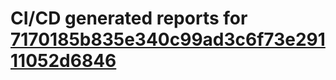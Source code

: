 # CI/CD generated reports for [7170185b835e340c99ad3c6f73e29111052d6846](https://github.com/hydephp/develop/commit/7170185b835e340c99ad3c6f73e29111052d6846)
